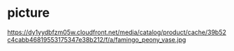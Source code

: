 # picture
https://dy1yydbfzm05w.cloudfront.net/media/catalog/product/cache/39b52c4cabb46819553175347e38b212/f/a/famingo_peony_vase.jpg
